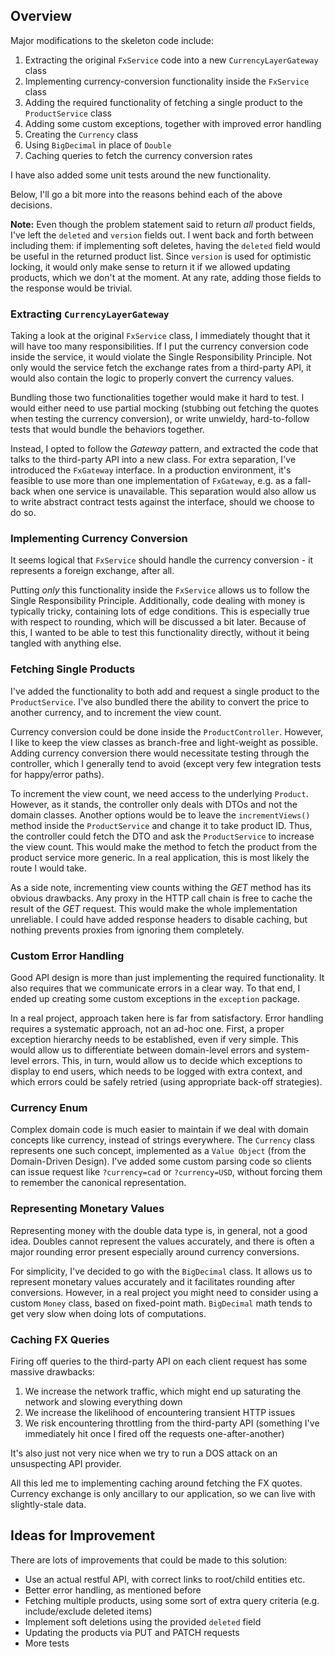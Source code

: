 ## Overview

Major modifications to the skeleton code include:

1. Extracting the original `FxService` code into a new `CurrencyLayerGateway` class
2. Implementing currency-conversion functionality inside the `FxService` class
3. Adding the required functionality of fetching a single product to the `ProductService` class
4. Adding some custom exceptions, together with improved error handling
5. Creating the `Currency` class
6. Using `BigDecimal` in place of `Double`
7. Caching queries to fetch the currency conversion rates

I have also added some unit tests around the new functionality.

Below, I'll go a bit more into the reasons behind each of the above decisions.

**Note:** Even though the problem statement said to return _all_ product fields, I've left the `deleted` and `version`
fields out. I went back and forth between including them: if implementing soft deletes, having the `deleted` field would
be useful in the returned product list. Since `version` is used for optimistic locking, it would only make sense to
return it if we allowed updating products, which we don't at the moment. At any rate, adding those fields to the
response would be trivial.

### Extracting `CurrencyLayerGateway`

Taking a look at the original `FxService` class, I immediately thought that it will have too many responsibilities. If I
put the currency conversion code inside the service, it would violate the Single Responsibility Principle. Not only
would the service fetch the exchange rates from a third-party API, it would also contain the logic to properly convert
the currency values.

Bundling those two functionalities together would make it hard to test. I would either need to use partial mocking
(stubbing out fetching the quotes when testing the currency conversion), or write unwieldy, hard-to-follow tests that
would bundle the behaviors together.

Instead, I opted to follow the _Gateway_ pattern, and extracted the code that talks to the third-party API into a new
class. For extra separation, I've introduced the `FxGateway` interface. In a production environment, it's feasible to
use more than one implementation of `FxGateway`, e.g. as a fall-back when one service is unavailable. This separation
would also allow us to write abstract contract tests against the interface, should we choose to do so.

### Implementing Currency Conversion

It seems logical that `FxService` should handle the currency conversion - it represents a foreign exchange, after all.

Putting _only_ this functionality inside the `FxService` allows us to follow the Single Responsibility Principle.
Additionally, code dealing with money is typically tricky, containing lots of edge conditions. This is especially true
with respect to rounding, which will be discussed a bit later. Because of this, I wanted to be able to test this
functionality directly, without it being tangled with anything else.

### Fetching Single Products

I've added the functionality to both add and request a single product to the `ProductService`. I've also bundled there
the ability to convert the price to another currency, and to increment the view count.

Currency conversion could be done inside the `ProductController`. However, I like to keep the view classes as
branch-free and light-weight as possible. Adding currency conversion there would necessitate testing through the
controller, which I generally tend to avoid (except very few integration tests for happy/error paths).

To increment the view count, we need access to the underlying `Product`. However, as it stands, the controller only
deals with DTOs and not the domain classes. Another options would be to leave the `incrementViews()` method inside
the `ProductService` and change it to take product ID. Thus, the controller could fetch the DTO and ask
the `ProductService` to increase the view count. This would make the method to fetch the product from the product
service more generic. In a real application, this is most likely the route I would take.

As a side note, incrementing view counts withing the _GET_ method has its obvious drawbacks. Any proxy in the HTTP call
chain is free to cache the result of the _GET_ request. This would make the whole implementation unreliable. I could
have added response headers to disable caching, but nothing prevents proxies from ignoring them completely.

### Custom Error Handling

Good API design is more than just implementing the required functionality. It also requires that we communicate errors
in a clear way. To that end, I ended up creating some custom exceptions in the `exception` package.

In a real project, approach taken here is far from satisfactory. Error handling requires a systematic approach, not an
ad-hoc one. First, a proper exception hierarchy needs to be established, even if very simple. This would allow us to
differentiate between domain-level errors and system-level errors. This, in turn, would allow us to decide which
exceptions to display to end users, which needs to be logged with extra context, and which errors could be safely
retried (using appropriate back-off strategies).

### Currency Enum

Complex domain code is much easier to maintain if we deal with domain concepts like currency, instead of strings
everywhere. The `Currency` class represents one such concept, implemented as a `Value Object` (from the Domain-Driven
Design). I've added some custom parsing code so clients can issue request like `?currency=cad` or `?currency=USD`,
without forcing them to remember the canonical representation.

### Representing Monetary Values

Representing money with the double data type is, in general, not a good idea. Doubles cannot represent the values
accurately, and there is often a major rounding error present especially around currency conversions.

For simplicity, I've decided to go with the `BigDecimal` class. It allows us to represent monetary values accurately and
it facilitates rounding after conversions. However, in a real project you might need to consider using a custom `Money`
class, based on fixed-point math. `BigDecimal` math tends to get very slow when doing lots of computations.

### Caching FX Queries

Firing off queries to the third-party API on each client request has some massive drawbacks:

1. We increase the network traffic, which might end up saturating the network and slowing everything down
2. We increase the likelihood of encountering transient HTTP issues
3. We risk encountering throttling from the third-party API (something I've immediately hit once I fired off the
   requests one-after-another)

It's also just not very nice when we try to run a DOS attack on an unsuspecting API provider.

All this led me to implementing caching around fetching the FX quotes. Currency exchange is only ancillary to our
application, so we can live with slightly-stale data.

## Ideas for Improvement

There are lots of improvements that could be made to this solution:

* Use an actual restful API, with correct links to root/child entities etc.
* Better error handling, as mentioned before
* Fetching multiple products, using some sort of extra query criteria (e.g. include/exclude deleted items)
* Implement soft deletions using the provided `deleted` field
* Updating the products via PUT and PATCH requests
* More tests
